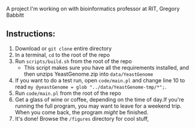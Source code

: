 A project I'm working on with bioinformatics professor at RIT, Gregory Babbitt

## Instructions: ##

1. Download or `git clone` entire directory
2. In a terminal, `cd` to the root of the repo
3. Run `scripts/build.sh` from the root of the repo
    * This script makes sure you have all the requirements installed, and then unzips YeastGenome.zip into `data/YeastGenome`
4. If you want to do a test run, open `code/main.pl` and change line 10 to read `my @yeastGenome = glob "../data/YeastGenome-tmp/*";`.  
5. Run `code/main.pl` from the root of the repo
6. Get a glass of wine or coffee, depending on the time of day.If you're running the full program, you may want to leave for a weekend trip. When you come back, the program *might* be finished.
7. It's done! Browse the `/figures` directory for cool stuff, 
